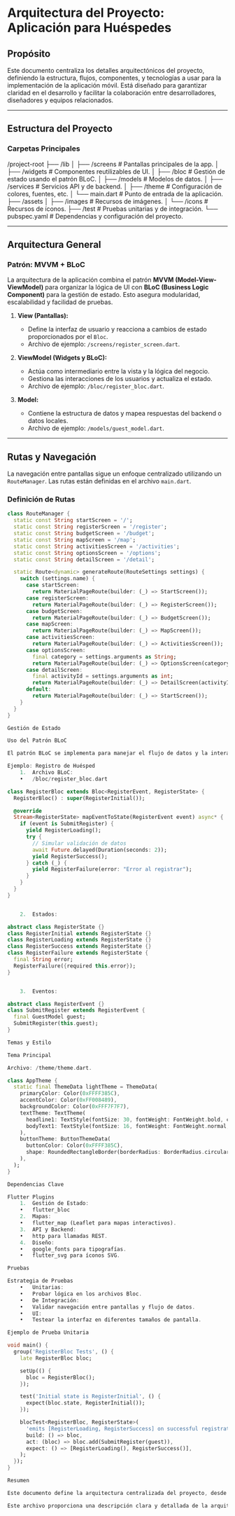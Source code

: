 # Arquitectura del Proyecto: Aplicación para Huéspedes

## **Propósito**
Este documento centraliza los detalles arquitectónicos del proyecto, definiendo la estructura, flujos, componentes, y tecnologías a usar para la implementación de la aplicación móvil. Está diseñado para garantizar claridad en el desarrollo y facilitar la colaboración entre desarrolladores, diseñadores y equipos relacionados.

---

## **Estructura del Proyecto**

### **Carpetas Principales**

/project-root
├── /lib
│   ├── /screens          # Pantallas principales de la app.
│   ├── /widgets          # Componentes reutilizables de UI.
│   ├── /bloc             # Gestión de estado usando el patrón BLoC.
│   ├── /models           # Modelos de datos.
│   ├── /services         # Servicios API y de backend.
│   ├── /theme            # Configuración de colores, fuentes, etc.
│   └── main.dart         # Punto de entrada de la aplicación.
├── /assets
│   ├── /images           # Recursos de imágenes.
│   └── /icons            # Recursos de íconos.
├── /test                 # Pruebas unitarias y de integración.
└── pubspec.yaml          # Dependencias y configuración del proyecto.

---

## **Arquitectura General**

### **Patrón: MVVM + BLoC**
La arquitectura de la aplicación combina el patrón **MVVM (Model-View-ViewModel)** para organizar la lógica de UI con **BLoC (Business Logic Component)** para la gestión de estado. Esto asegura modularidad, escalabilidad y facilidad de pruebas.

1. **View (Pantallas):**
   - Define la interfaz de usuario y reacciona a cambios de estado proporcionados por el `Bloc`.
   - Archivo de ejemplo: `/screens/register_screen.dart`.

2. **ViewModel (Widgets y BLoC):**
   - Actúa como intermediario entre la vista y la lógica del negocio.
   - Gestiona las interacciones de los usuarios y actualiza el estado.
   - Archivo de ejemplo: `/bloc/register_bloc.dart`.

3. **Model:**
   - Contiene la estructura de datos y mapea respuestas del backend o datos locales.
   - Archivo de ejemplo: `/models/guest_model.dart`.

---

## **Rutas y Navegación**

La navegación entre pantallas sigue un enfoque centralizado utilizando un `RouteManager`. Las rutas están definidas en el archivo `main.dart`.

### **Definición de Rutas**
```dart
class RouteManager {
  static const String startScreen = '/';
  static const String registerScreen = '/register';
  static const String budgetScreen = '/budget';
  static const String mapScreen = '/map';
  static const String activitiesScreen = '/activities';
  static const String optionsScreen = '/options';
  static const String detailScreen = '/detail';

  static Route<dynamic> generateRoute(RouteSettings settings) {
    switch (settings.name) {
      case startScreen:
        return MaterialPageRoute(builder: (_) => StartScreen());
      case registerScreen:
        return MaterialPageRoute(builder: (_) => RegisterScreen());
      case budgetScreen:
        return MaterialPageRoute(builder: (_) => BudgetScreen());
      case mapScreen:
        return MaterialPageRoute(builder: (_) => MapScreen());
      case activitiesScreen:
        return MaterialPageRoute(builder: (_) => ActivitiesScreen());
      case optionsScreen:
        final category = settings.arguments as String;
        return MaterialPageRoute(builder: (_) => OptionsScreen(category: category));
      case detailScreen:
        final activityId = settings.arguments as int;
        return MaterialPageRoute(builder: (_) => DetailScreen(activityId: activityId));
      default:
        return MaterialPageRoute(builder: (_) => StartScreen());
    }
  }
}

Gestión de Estado

Uso del Patrón BLoC

El patrón BLoC se implementa para manejar el flujo de datos y la interacción en la app. Cada pantalla tiene su propio Bloc y State asociados.

Ejemplo: Registro de Huésped
	1.	Archivo BLoC:
	•	/bloc/register_bloc.dart

class RegisterBloc extends Bloc<RegisterEvent, RegisterState> {
  RegisterBloc() : super(RegisterInitial());

  @override
  Stream<RegisterState> mapEventToState(RegisterEvent event) async* {
    if (event is SubmitRegister) {
      yield RegisterLoading();
      try {
        // Simular validación de datos
        await Future.delayed(Duration(seconds: 2));
        yield RegisterSuccess();
      } catch (_) {
        yield RegisterFailure(error: "Error al registrar");
      }
    }
  }
}


	2.	Estados:

abstract class RegisterState {}
class RegisterInitial extends RegisterState {}
class RegisterLoading extends RegisterState {}
class RegisterSuccess extends RegisterState {}
class RegisterFailure extends RegisterState {
  final String error;
  RegisterFailure({required this.error});
}


	3.	Eventos:

abstract class RegisterEvent {}
class SubmitRegister extends RegisterEvent {
  final GuestModel guest;
  SubmitRegister(this.guest);
}

Temas y Estilo

Tema Principal

Archivo: /theme/theme.dart.

class AppTheme {
  static final ThemeData lightTheme = ThemeData(
    primaryColor: Color(0xFFFF385C),
    accentColor: Color(0xFF008489),
    backgroundColor: Color(0xFFF7F7F7),
    textTheme: TextTheme(
      headline1: TextStyle(fontSize: 30, fontWeight: FontWeight.bold, color: Color(0xFF333333)),
      bodyText1: TextStyle(fontSize: 16, fontWeight: FontWeight.normal, color: Color(0xFF717171)),
    ),
    buttonTheme: ButtonThemeData(
      buttonColor: Color(0xFFFF385C),
      shape: RoundedRectangleBorder(borderRadius: BorderRadius.circular(8)),
    ),
  );
}

Dependencias Clave

Flutter Plugins
	1.	Gestión de Estado:
	•	flutter_bloc
	2.	Mapas:
	•	flutter_map (Leaflet para mapas interactivos).
	3.	API y Backend:
	•	http para llamadas REST.
	4.	Diseño:
	•	google_fonts para tipografías.
	•	flutter_svg para íconos SVG.

Pruebas

Estrategia de Pruebas
	•	Unitarias:
	•	Probar lógica en los archivos Bloc.
	•	De Integración:
	•	Validar navegación entre pantallas y flujo de datos.
	•	UI:
	•	Testear la interfaz en diferentes tamaños de pantalla.

Ejemplo de Prueba Unitaria

void main() {
  group('RegisterBloc Tests', () {
    late RegisterBloc bloc;

    setUp(() {
      bloc = RegisterBloc();
    });

    test('Initial state is RegisterInitial', () {
      expect(bloc.state, RegisterInitial());
    });

    blocTest<RegisterBloc, RegisterState>(
      'emits [RegisterLoading, RegisterSuccess] on successful registration',
      build: () => bloc,
      act: (bloc) => bloc.add(SubmitRegister(guest)),
      expect: () => [RegisterLoading(), RegisterSuccess()],
    );
  });
}

Resumen

Este documento define la arquitectura centralizada del proyecto, desde la estructura de carpetas hasta los detalles técnicos del flujo de datos y el diseño. Está diseñado para garantizar claridad, modularidad y escalabilidad en el desarrollo. Si necesitas ajustes, se puede iterar sobre esta base.

Este archivo proporciona una descripción clara y detallada de la arquitectura del proyecto, lo que permite a cualquier programador humano o IA trabajar eficientemente en su implementación.
